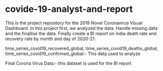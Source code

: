 # covide-19-analyst-and-report

This is the project repository for the 2019 Novel Coronavirus Visual Dashboard. In this project first, we analyzed the data. Handle missing data and the finallise the data.
Finally create a BI report on india death rate and recovery rate by month and day of 2020-21. 

time_series_covid19_recovered_global, time_series_covid19_deaths_global, time_series_covid19_confirmed_global:- This data used to analyze 

Final Corona Virus Data:- this dataset is used for the BI report
